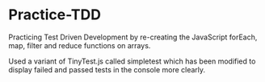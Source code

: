 # Practice-TDD
Practicing Test Driven Development by re-creating the JavaScript forEach, map, filter and reduce functions on arrays. 

Used a variant of TinyTest.js called simpletest which has been modified to display failed and passed tests in the console more clearly. 

